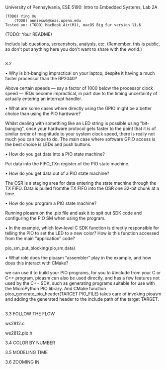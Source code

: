 University of Pennsylvania, ESE 5190: Intro to Embedded Systems, Lab 2A

    (TODO) Ying Xu
        (TODO) anniexu6@seas.upenn.edu
    Tested on: (TODO) MacBook Air(M1), macOS Big Sur version 11.6

(TODO: Your README)

Include lab questions, screenshots, analysis, etc. (Remember, this is public, so don't put anything here you don't want to share with the world.)

##

3.2

• Why is bit-banging impractical on your laptop, despite it having a much faster processor than the RP2040?

Above certain speeds — say a factor of 1000 below the processor clock speed — IRQs become impractical, in part due to the timing uncertainty of actually entering an interrupt handler. 


• What are some cases where directly using the GPIO might be a better choice than using the PIO hardware?

Whilst dealing with something like an LED string is possible using "bit-banging", once your hardware protocol gets faster to the point that it is of similar order of magnitude to your system clock speed, there is really not much you can hope to do. The main case where software GPIO access is the best choice is LEDs and push buttons.

• How do you get data into a PIO state machine?

Put data into the FIFO_TXn register of the PIO state machine.


• How do you get data out of a PIO state machine? 

The OSR is a staging area for data entering the state machine through the TX FIFO. Data is pulled fromthe TX FIFO into the OSR one 32-bit chunk at a time.


• How do you program a PIO state machine?

Running pioasm on the .pio file and ask it to spit out SDK code and configuring the PIO SM when using the program.


• In the example, which low-level C SDK function is directly responsible for telling the PIO to set the LED to a new color? How is this function accessed from the main “application” code?

pio_sm_put_blocking(pio,sm,data)

• What role does the pioasm “assembler” play in the example, and how does this interact with CMake?

we can use it to build your PIO programs, for you to #include from your C or C++ program. pioasm can also be used directly, and has a few features not used by the C++ SDK, such as generating programs suitable for use with the MicroPython PIO library. And CMake function pico_generate_pio_header(TARGET PIO_FILE) takes care of invoking pioasm and adding the generated header to the include path of the target TARGET.

##

3.3 FOLLOW THE FLOW

ws2812.c
[
](https://github.com/real-YingXu/ese5190-2022-lab2-into-the-void-star/blob/main/ws2812_c.pdf)





ws2812.pio.h
[
](https://github.com/real-YingXu/ese5190-2022-lab2-into-the-void-star/blob/main/ws2812_h.pdf)




3.4 COLOR BY NUMBER









3.5 MODELING TIME

3.6 ZOOMING IN
















